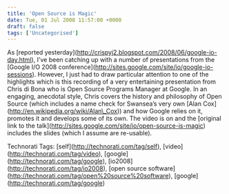 ```yaml
---
title: 'Open Source is Magic'
date: Tue, 01 Jul 2008 11:57:00 +0000
draft: false
tags: ['Uncategorised']
---
```


As \[reported yesterday\](http://crispyj2.blogspot.com/2008/06/google-io-day.html), I’ve been catching up with a number of presentations from the \[Google I/O 2008 conference\](http://sites.google.com/site/io/google-io-sessions). However, I just had to draw particular attention to one of the highlights which is this recording of a very entertaining presentation from Chris di Bona who is Open Source Programs Manager at Google. In an engaging, anecdotal style, Chris covers the history and philosophy of Open Source (which includes a name check for Swansea’s very own \[Alan Cox\](http://en.wikipedia.org/wiki/Alan\_Cox)) and how Google relies on it, promotes it and develops some of its own. The video is on and the \[original link to the talk\](http://sites.google.com/site/io/open-source-is-magic) includes the slides (which I assume are re-usable).

Technorati Tags: \[self\](http://technorati.com/tag/self), \[video\](http://technorati.com/tag/video), \[google\](http://technorati.com/tag/google), \[io2008\](http://technorati.com/tag/io2008), \[open source software\](http://technorati.com/tag/open%20source%20software), \[google\](http://technorati.com/tag/google)